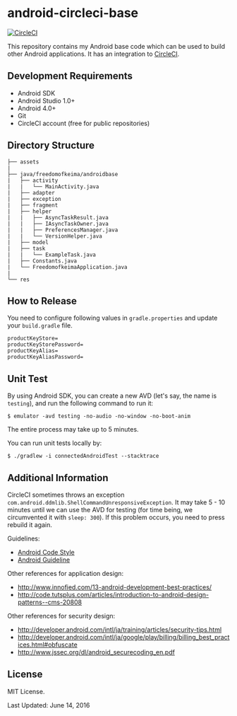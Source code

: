 # android-circleci-base

[![CircleCI](https://circleci.com/gh/freedomofkeima/android-circleci-base.svg?style=svg)](https://circleci.com/gh/freedomofkeima/android-circleci-base)

This repository contains my Android base code which can be used to build other Android applications. It has an integration to [CircleCI](https://circleci.com/).

## Development Requirements

* Android SDK
* Android Studio 1.0+
* Android 4.0+
* Git
* CircleCI account (free for public repositories)

## Directory Structure

```
├── assets
|
├── java/freedomofkeima/androidbase
|   ├── activity
|   |   └── MainActivity.java
|   ├── adapter
|   ├── exception
|   ├── fragment
|   ├── helper
|   |   ├── AsyncTaskResult.java
|   |   ├── IAsyncTaskOwner.java
|   |   ├── PreferencesManager.java
|   |   └── VersionHelper.java
|   ├── model
|   ├── task
|   |   └── ExampleTask.java
|   ├── Constants.java
|   └── FreedomofkeimaApplication.java
|
└── res
```

## How to Release

You need to configure following values in `gradle.properties` and update your `build.gradle` file.

```
productKeyStore=
productKeyStorePassword=
productKeyAlias=
productKeyAliasPassword=
```

## Unit Test

By using Android SDK, you can create a new AVD (let's say, the name is `testing`), and run the following command to run it:

```
$ emulator -avd testing -no-audio -no-window -no-boot-anim
```

The entire process may take up to 5 minutes.

You can run unit tests locally by:

```
$ ./gradlew -i connectedAndroidTest --stacktrace
```

## Additional Information

CircleCI sometimes throws an exception `com.android.ddmlib.ShellCommandUnresponsiveException`. It may take 5 - 10 minutes until we can use the AVD for testing (for time being, we circumvented it with `sleep: 300`). If this problem occurs, you need to press rebuild it again.

Guidelines:

* [Android Code Style](https://source.android.com/source/code-style.html)
* [Android Guideline](https://github.com/ribot/android-guidelines/blob/master/project_and_code_guidelines.md)

Other references for application design:

* http://www.innofied.com/13-android-development-best-practices/
* http://code.tutsplus.com/articles/introduction-to-android-design-patterns--cms-20808

Other references for security design:

* http://developer.android.com/intl/ja/training/articles/security-tips.html
* http://developer.android.com/intl/ja/google/play/billing/billing_best_practices.html#obfuscate
* http://www.jssec.org/dl/android_securecoding_en.pdf

## License

MIT License.

Last Updated: June 14, 2016

